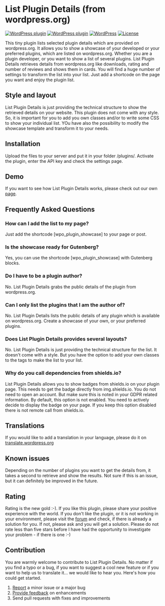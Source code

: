 # List Plugin Details (from wordpress.org)

[![WordPress plugin](https://img.shields.io/wordpress/plugin/dt/list-plugin-details.svg?style=flat)](https://wordpress.org/plugins/list-plugin-details/) [![WordPress plugin](https://img.shields.io/wordpress/plugin/v/list-plugin-details.svg?style=flat)](https://wordpress.org/plugins/list-plugin-details/) [![WordPress](https://img.shields.io/wordpress/v/list-plugin-details.svg?style=flat)]() [![License](https://img.shields.io/badge/license-GPL%203.0%2B-lightgrey.svg?style=flat-square)](http://www.gnu.org/licenses/gpl-3.0.txt)

This tiny plugin lists selected plugin details which are provided on wordpress.org. It allows you to show a showcase of your developed or your preferred plugins, which are listed on wordpress.org.
Whether you are a plugin developer, or you want to show a list of several plugins. List Plugin Details retrieves details from wordpress.org like downloads, rating and number of reviews and shows them in cards. You will find a huge number of settings to transform the list into your list.
Just add a shortcode on the page you want and enjoy the plugin list.

## Style and layout
List Plugin Details is just providing the technical structure to show the retrieved details on your website. This plugin does not come with any style. So, it is important for you to add you own classes and/or to write some CSS to show your individual list. YOu have also the possibility to modify the showcase template and transform it to your needs.

## Installation
Upload the files to your server and put it in your folder /plugins/.
Activate the plugin, enter the API key and check the settings page.

## Demo
If you want to see how List Plugin Details works, please check out our own <a href="https://www.kybernetik-services.com/plugins/free/?utm_source=wordpress_org&utm_medium=plugin&utm_campaign=list-plugin-details&utm_content=demo" target="_blank">page</a>.

## Frequently Asked Questions

### How can I add the list to my page?

Just add the shortcode [wpo_plugin_showcase] to your page or post.

### Is the showcase ready for Gutenberg?

Yes, you can use the shortcode [wpo_plugin_showcase] with Gutenberg blocks.

### Do I have to be a plugin author?

No. List Plugin Details grabs the public details of the plugin from wordpress.org.

### Can I only list the plugins that I am the author of?

No. List Plugin Details lists the  public details of any plugin which is available on wordpress.org. Create a showcase of your own, or your preferred plugins.

### Does List Plugin Details provides several layouts?

No. List Plugin Details is just providing the technical structure for the list. It doesn't come with a style. But you have the option to add your own classes to the tags to make the list to your list.

### Why do you call dependencies from shields.io?

List Plugin Details allows you to show badges from shields.io on your plugin page. This needs to get the badge directly from img.shields.io. You do not need to open an account. But make sure this is noted in your GDPR related information.
By default, this option is not enabled. You need to actively decide to display the badge on your page. If you keep this option disabled there is not remote call from shields.io.

## Translations

If you would like to add a translation in your language, please do it on [translate.wordpress.org](https://translate.wordpress.org/projects/wp-plugins/list-plugin-details/)

## Known issues
Depending on the number of plugins you want to get the details from, it takes a second to retrieve and show the results. Not sure if this is an issue, but it can definitely be improved in the future.

## Rating

Rating is the new gold :-). If you like this plugin, please share your positive experience with the world.
If you don't like the plugin, or it is not working in your environment, please visit the [forum](https://wordpress.org/support/plugin/list-plugin-details/) and check, if there is already a solution for you. If not, please ask and you will get a solution.
Please do not rate less than five stars before I have had the opportunity to investigate your problem - if there is one :-)

## Contribution

You are warmly welcome to contribute to List Plugin Details. No matter if you find a typo or a bug, if you want to suggest a cool new feature or if you want to help us to translate it... we would like to hear you. Here's how you could get started.

1. [Report](https://wordpress.org/support/plugin/list-plugin-details/) a minor issue or a major bug
2. [Provide feedback](https://wordpress.org/support/plugin/list-plugin-details/) on enhancements
3. Send pull requests with fixes and improvements